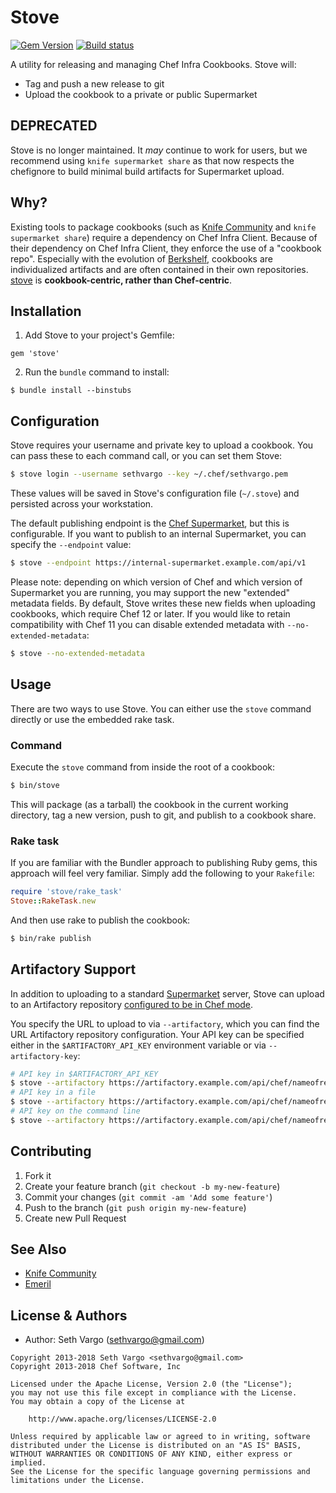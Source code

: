 # Stove

[![Gem Version](https://badge.fury.io/rb/stove.svg)](https://badge.fury.io/rb/stove) [![Build status](https://badge.buildkite.com/a699c008d0134dffca2b463884061641bfee761e206e5c18ac.svg?branch=master)](https://buildkite.com/chef-oss/chef-stove-master-verify)

A utility for releasing and managing Chef Infra Cookbooks. Stove will:

- Tag and push a new release to git
- Upload the cookbook to a private or public Supermarket

## DEPRECATED

Stove is no longer maintained. It *may* continue to work for users, but we recommend using `knife supermarket share` as that now respects the chefignore to build minimal build artifacts for Supermarket upload.

## Why?

Existing tools to package cookbooks (such as [Knife Community](https://github.com/miketheman/knife-community) and `knife supermarket share`) require a dependency on Chef Infra Client. Because of their dependency on Chef Infra Client, they enforce the use of a "cookbook repo". Especially with the evolution of [Berkshelf](https://github.com/berkshelf/berkshelf), cookbooks are individualized artifacts and are often contained in their own repositories. [stove](https://github.com/chef/stove) is **cookbook-centric, rather than Chef-centric**.

## Installation

1. Add Stove to your project's Gemfile:

  ```
  gem 'stove'
  ```

2. Run the `bundle` command to install:

  ```
  $ bundle install --binstubs
  ```

## Configuration

Stove requires your username and private key to upload a cookbook. You can pass these to each command call, or you can set them Stove:

```bash
$ stove login --username sethvargo --key ~/.chef/sethvargo.pem
```

These values will be saved in Stove's configuration file (`~/.stove`) and persisted across your workstation.

The default publishing endpoint is the [Chef Supermarket](https://supermarket.chef.io), but this is configurable. If you want to publish to an internal Supermarket, you can specify the `--endpoint` value:

```bash
$ stove --endpoint https://internal-supermarket.example.com/api/v1
```

Please note: depending on which version of Chef and which version of Supermarket you are running, you may support the new "extended" metadata fields. By default, Stove writes these new fields when uploading cookbooks, which require Chef 12 or later. If you would like to retain compatibility with Chef 11 you can disable extended metadata with `--no-extended-metadata`:

```bash
$ stove --no-extended-metadata
```

## Usage

There are two ways to use Stove. You can either use the `stove` command directly or use the embedded rake task.

### Command

Execute the `stove` command from inside the root of a cookbook:

```bash
$ bin/stove
```

This will package (as a tarball) the cookbook in the current working directory, tag a new version, push to git, and publish to a cookbook share.

### Rake task

If you are familiar with the Bundler approach to publishing Ruby gems, this approach will feel very familiar. Simply add the following to your `Rakefile`:

```ruby
require 'stove/rake_task'
Stove::RakeTask.new
```

And then use rake to publish the cookbook:

```bash
$ bin/rake publish
```

## Artifactory Support

In addition to uploading to a standard [Supermarket](https://github.com/chef/supermarket) server, Stove can upload to an Artifactory repository [configured to be in Chef mode](https://www.jfrog.com/confluence/display/RTF/Chef+Cookbook+Repositories).

You specify the URL to upload to via `--artifactory`, which you can find the URL Artifactory repository configuration. Your API key can be specified either in the `$ARTIFACTORY_API_KEY` environment variable or via `--artifactory-key`:

```bash
# API key in $ARTIFACTORY_API_KEY
$ stove --artifactory https://artifactory.example.com/api/chef/nameofrepo
# API key in a file
$ stove --artifactory https://artifactory.example.com/api/chef/nameofrepo --artifactory-key=@path/to/key/file
# API key on the command line
$ stove --artifactory https://artifactory.example.com/api/chef/nameofrepo --artifactory-key=XZg6tefUZYfiglmSbQ1s1e6habk
```

## Contributing

1. Fork it
2. Create your feature branch (`git checkout -b my-new-feature`)
3. Commit your changes (`git commit -am 'Add some feature'`)
4. Push to the branch (`git push origin my-new-feature`)
5. Create new Pull Request

## See Also

- [Knife Community](https://github.com/miketheman/knife-community)
- [Emeril](https://github.com/fnichol/emeril)

## License & Authors

- Author: Seth Vargo (sethvargo@gmail.com)

```text
Copyright 2013-2018 Seth Vargo <sethvargo@gmail.com>
Copyright 2013-2018 Chef Software, Inc

Licensed under the Apache License, Version 2.0 (the "License");
you may not use this file except in compliance with the License.
You may obtain a copy of the License at

    http://www.apache.org/licenses/LICENSE-2.0

Unless required by applicable law or agreed to in writing, software
distributed under the License is distributed on an "AS IS" BASIS,
WITHOUT WARRANTIES OR CONDITIONS OF ANY KIND, either express or implied.
See the License for the specific language governing permissions and
limitations under the License.
```
